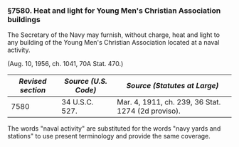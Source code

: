 ### §7580. Heat and light for Young Men's Christian Association buildings ###

The Secretary of the Navy may furnish, without charge, heat and light to any building of the Young Men's Christian Association located at a naval activity.

(Aug. 10, 1956, ch. 1041, 70A Stat. 470.)

|*Revised section*|*Source (U.S. Code)*|           *Source (Statutes at Large)*           |
|-----------------|--------------------|--------------------------------------------------|
|      7580       |   34 U.S.C. 527.   |Mar. 4, 1911, ch. 239, 36 Stat. 1274 (2d proviso).|

The words "naval activity" are substituted for the words "navy yards and stations" to use present terminology and provide the same coverage.